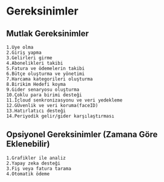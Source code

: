 # Gereksinimler

## Mutlak Gereksinimler
    1.Üye olma
    2.Giriş yapma
    3.Gelirleri girme
    4.Abonelikleri takibi
    5.Fatura ve ödemelerin takibi
    6.Bütçe oluşturma ve yönetimi
    7.Harcama kategorileri oluşturma
    8.Birikim Hedefi koyma
    9.Gider senaryosu oluşturma
    10.Çoklu para birimi desteği
    11.İcloud senkronizasyonu ve veri yedekleme
    12.GÜvenlik ve veri koruma(faceID)
    13.Hatırlatıcı desteği
    14.Periyodik gelir/gider karşılaştırması


## Opsiyonel Gereksinimler (Zamana Göre Eklenebilir)
    1.Grafikler ile analiz
    2.Yapay zeka desteği
    3.Fiş veya fatura tarama
    4.Otomatik ödeme

